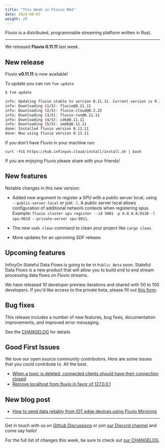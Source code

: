 ```yaml
---
title: "This Week in Fluvio #64"
date: 2024-08-07
weight: 20
---
```

Fluvio is a distributed, programmable streaming platform written in Rust.

---
We released **Fluvio 0.11.11** last week.

## New release
Fluvio **v0.11.11** is now available!

To update you can run `fvm update`

```bash
$ fvm update

info: Updating fluvio stable to version 0.11.11. Current version is 0.11.9.
info: Downloading (1/5): fluvio@0.11.11
info: Downloading (2/5): fluvio-cloud@0.2.25
info: Downloading (3/5): fluvio-run@0.11.11
info: Downloading (4/5): cdk@0.11.11
info: Downloading (5/5): smdk@0.11.11
done: Installed fluvio version 0.11.11
done: Now using fluvio version 0.11.11

```

If you don't have Fluvio in your machine run:

```
curl -fsS https://hub.infinyon.cloud/install/install.sh | bash
```

If you are enjoying Fluvio please share with your friends!

## New features

Notable changes in this new version:

- Added new argument to register a SPU with a public server local, using `--public-server-local`  or just `-l`.  A public server local allows configuration of additional network contexts when registering spus. 
Example:  `fluvio cluster spu register --id 5001 -p 0.0.0.0:9110 -l spu:9010 --private-server spu:9011`.

- The new  `smdk clean`  command to clean your project like `cargo clean`.
- More updates for an upcoming SDF release.

## Upcoming features
InfinyOn Stateful Data Flows is going to be in `Public Beta` soon. Stateful Data Flows is a new product that will allow you to build end to end stream processing data flows on Fluvio streams.

We have released 10 developer preview iterations and shared with 50 to 100 developers. If you'd like access to the private beta, please fill out [this form](https://infinyon.com/request/ss-early-access/).

## Bug fixes
This release includes a number of new features, bug fixes, documentation improvements, and improved error messaging.

See the [CHANGELOG](https://github.com/infinyon/fluvio/blob/v0.11.11/CHANGELOG.md) for details

## Good First Issues
We love our open source community contributors. Here are some issues that you could contribute to. All the best.

- [When a topic is deleted, connected clients should have their connection closed](https://github.com/infinyon/fluvio/issues/3836)
- [Remove localhost from fluvio in favor of 127.0.0.1](https://github.com/infinyon/fluvio/issues/3866)

## New blog post
- [How to send data reliably from IOT edge devices using Fluvio Mirroring](https://infinyon.com/blog/2024/07/use-mirroring-iot/)

---

Get in touch with us on [Github Discussions] or join [our Discord channel] and come say hello!

For the full list of changes this week, be sure to check out [our CHANGELOG].

[Fluvio open source]: https://github.com/infinyon/fluvio
[our CHANGELOG]: https://github.com/infinyon/fluvio/blob/master/CHANGELOG.md
[our Discord channel]: https://discordapp.com/invite/bBG2dTz
[Github Discussions]: https://github.com/infinyon/fluvio/discussions
